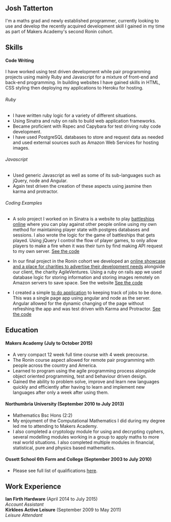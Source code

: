 ## Josh Tatterton

I'm a maths grad and newly established programmer, currently looking to use and develop the recently acquired development skill I gained in my time as part of Makers Academy's second Ronin cohort. 

## Skills

#### Code Writing

I have worked using test driven development while pair programming projects using mainly Ruby and Javascript for a mixture of front-end and back-end programming. In building websites I have gained skills in HTML, CSS styling then deploying my applications to Heroku for hosting.

###### Ruby

- I have written ruby logic for a variety of different situations.
- Using Sinatra and ruby on rails to build web application frameworks.
- Became proficient with Rspec and Capybara for test driving ruby code development.
- I have used PostgreSQL databases to store and request data as needed and used external sources such as Amazon Web Services for hosting images.

###### Javascript

- Used generic Javascript as well as some of its sub-languages such as jQuery, node and Angular.
- Again test driven the creation of these aspects using jasmine then karma and protractor.

###### Coding Examples

- A solo project I worked on in Sinatra is a website to play [battleships online](https://gentle-journey-9691.herokuapp.com) where you can play against other people online using my own method for maintaining player state with postgres databases and sessions. I also wrote the logic for the game of battleships that gets played. Using jQuery I control the flow of player games, to only allow players to make a fire when it was their turn by find making API request to my own server. [See the code](https://github.com/JoshuaTatterton/BattleshipsWeb)

- In our final project in the Ronin cohort we developed an [online showcase and a place for charities to advertise their development needs](https://fathomless-plateau-2837.herokuapp.com) alongside our client, the charity AgileVentures. Using a ruby on rails app we used database logic for storing information and storing images remotely on Amazon servers to save space. See the website [See the code](https://github.com/JoshuaTatterton/AgileVenturesWebsiteTwo) 

- I created a simple [to do application](https://ancient-escarpment-2552.herokuapp.com) to keeping track of jobs to be done. This was a single page app using angular and node as the server. Angular allowed for the dynamic changing of the page without refreshing the app and was test driven with Karma and Protractor. [See the code](https://github.com/JoshuaTatterton/todo_challenge)

## Education

#### Makers Academy (July to October 2015)

- A very compact 12 week full time course with 4 week precourse.
- The Ronin course aspect allowed for remote pair programming with people across the country and America.
- Learned to program using the agile programming process alongside object oriented programming, test and behaviour driven design.
- Gained the ability to problem solve, improve and learn new languages quickly and efficiently after having to learn and implement new languages after only a week after using them. 

#### Northumbria University (September 2010 to July 2013)

- Mathematics Bsc Hons (2:2)
- My enjoyment of the Computational Mathematics I did during my degree led me to attending to Makers Academy.
- I also completed a cryptology module for using and decrypting cyphers, several modelling modules working in a group to apply maths to more real world situations. I also completed multiple modules in financial, statistical, pure and physics based mathematics.

#### Ossett School 6th Form and College (September 2003 to July 2010)

- Please see full list of qualifications [here](https://github.com/JoshuaTatterton/CV/blob/master/qualifications.md).

## Work Experience

**Ian Firth Hardware** (April 2014 to July 2015)    
*Account Assistant*  
**Kirklees Active Leisure** (September 2009 to May 2011)    
*Leisure Attendant* 

